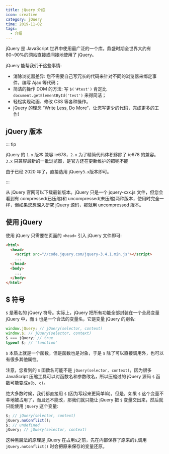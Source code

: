 ```yaml
---
title: jQuery 介绍
icon: creative
category: jQuery
time: 2019-11-02
tags:
  - 介绍
---
```


jQuery 是 JavaScript 世界中使用最广泛的一个库。鼎盛时期全世界大约有 80~90%的网站直接或间接地使用了 jQuery。

jQuery 能帮我们干这些事情:

- 消除浏览器差异: 您不需要自己写冗长的代码来针对不同的浏览器来绑定事件，编写 Ajax 等代码；
- 简洁的操作 DOM 的方法: 写 `$('#test')` 肯定比 `document.getElementById('test')` 来得简洁；
- 轻松实现动画、修改 CSS 等各种操作。
- jQuery 的理念 “Write Less, Do More“，让您写更少的代码，完成更多的工作!

<!-- more -->

## jQuery 版本

::: tip

jQuery 的 `1.x` 版本 兼容 ie678，`2.x` 为了精简代码体积移除了 ie678 的兼容。`3.x` 只兼容最新的一批浏览器，是官方还在更新维护的把呢不能

由于已经 2020 年了，直接选用 jQuery`3.x`版本即可。

:::

从 jQuery 官网可以下载最新版本。jQuery 只是一个 jquery-xxx.js 文件，但您会看到有 compressed(已压缩)和 uncompressed(未压缩)两种版本，使用时完全一样，但如果您想深入研究 jQuery 源码，那就用 uncompressed 版本。

## 使用 jQuery

使用 jQuery 只需要在页面的 `<head>` 引入 jQuery 文件即可:

```html
<html>
  <head>
    <script src="//code.jquery.com/jquery-3.4.1.min.js"></script>
    ...
  </head>
  <body>
    ...
  </body>
</html>
```

## \$ 符号

`$` 是著名的 jQuery 符号。实际上，jQuery 把所有功能全部封装在一个全局变量 jQuery 中，而 `$` 也是一个合法的变量名，它是变量 jQuery 的别名:

```js
window.jQuery; // jQuery(selector, context)
window.$; // jQuery(selector, context)
$ === jQuery; // true
typeof $; // 'function'
```

`$` 本质上就是一个函数，但是函数也是对象，于是 `$` 除了可以直接调用外，也可以有很多其他属性。

注意，您看到的 `$` 函数名可能不是 `jQuery(selector, context)`，因为很多 JavaScript 压缩工具可以对函数名和参数改名，所以压缩过的 jQuery 源码 `$` 函数可能变成`a(b, c)`。

绝大多数时候，我们都直接用 `$` (因为写起来更简单嘛)。但是，如果 `$` 这个变量不幸地被占用了，而且还不能改，那我们就只能让 jQuery 把 `$` 变量交出来，然后就只能使用 `jQuery` 这个变量:

```js
$; // jQuery(selector, context)
jQuery.noConflict();
$; // undefined
jQuery; // jQuery(selector, context)
```

这种黑魔法的原理是 jQuery 在占用`$`之前，先在内部保存了原来的`$`,调用 `jQuery.noConflict()` 时会把原来保存的变量还原。
